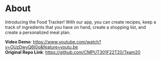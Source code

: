 About
===============

Introducing the Food Tracker! With our app, you can create recipes, keep a track of ingredients that you have on hand, create a shopping list, and create a personalized meal plan.

**Video Demo**: https://www.youtube.com/watch?v=OUzDwyQ6t0o&feature=youtu.be <br />
**Original Repo Link**: https://github.com/CMPUT301F22T20/Team20

